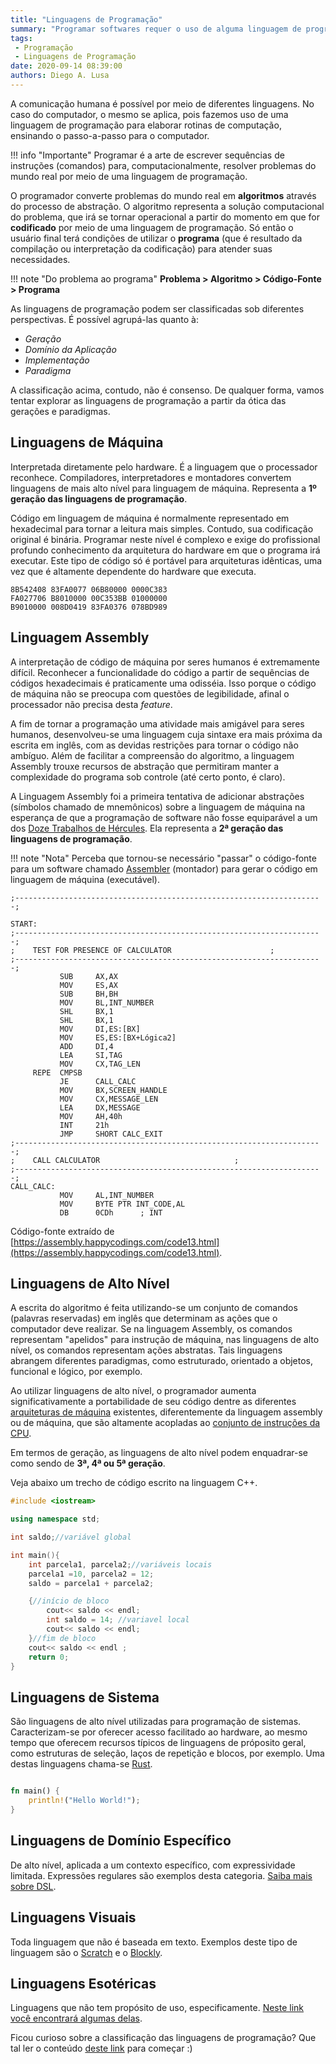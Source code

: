 ```yaml
---
title: "Linguagens de Programação"
summary: "Programar softwares requer o uso de alguma linguagem de programação, e, em alguns casos, de várias delas. Mas, afinal, o que são linguagens de programação?"
tags:
 - Programação
 - Linguagens de Programação
date: 2020-09-14 08:39:00
authors: Diego A. Lusa
---
```


A comunicação humana é possível por meio de diferentes linguagens. No caso do computador, o mesmo se aplica, pois fazemos uso de uma linguagem de programação para elaborar rotinas de computação, ensinando o passo-a-passo para o computador.


!!! info "Importante"
    Programar é a arte de escrever sequências de instruções (comandos) para, computacionalmente, resolver problemas do mundo real por meio de uma linguagem de programação.



O programador converte problemas do mundo real em **algoritmos** através do processo de abstração. O algoritmo representa a solução computacional do problema, que irá se tornar operacional a partir do momento em que for **codificado** por meio de uma linguagem de programação. Só então o usuário final terá condições de utilizar o **programa** (que é resultado da compilação ou interpretação da codificação) para atender suas necessidades.

!!! note "Do problema ao programa"
    **Problema > Algoritmo > Código-Fonte > Programa**

As linguagens de programação podem ser classificadas sob diferentes perspectivas. É possível agrupá-las quanto à:

- *Geração*
- *Domínio da Aplicação*
- *Implementação*
- *Paradigma*

A classificação acima, contudo, não é consenso. De qualquer forma, vamos tentar explorar as linguagens de programação a partir da ótica das gerações e paradigmas.


## Linguagens de Máquina

Interpretada diretamente pelo hardware. É a linguagem que o processador reconhece. Compiladores, interpretadores e montadores convertem linguagens de mais alto nível para linguagem de máquina. Representa a **1º geração das linguagens de programação**.

Código em linguagem de máquina é normalmente representado em hexadecimal para tornar a leitura mais simples. Contudo, sua codificação original é binária. Programar neste nível é complexo e exige do profissional profundo conhecimento da arquitetura do hardware em que o programa irá executar. Este tipo de código só é portável para arquiteturas idênticas, uma vez que é altamente dependente do hardware que executa.


```
8B542408 83FA0077 06B80000 0000C383
FA027706 B8010000 00C353BB 01000000
B9010000 008D0419 83FA0376 078BD989
```

## Linguagem Assembly


A interpretação de código de máquina por seres humanos é extremamente difícil. Reconhecer a funcionalidade do código a partir de sequências de códigos hexadecimais é praticamente uma odisséia. Isso porque o código de máquina não se preocupa com questões de legibilidade,  afinal o processador não precisa desta _feature_. 

A fim de tornar a programação uma atividade mais amigável para seres humanos, desenvolveu-se uma linguagem cuja sintaxe era mais próxima da escrita em inglês, com as devidas restrições para tornar o código não ambíguo. Além de facilitar a compreensão do algoritmo, a linguagem Assembly trouxe recursos de abstração que permitiram manter a complexidade do programa sob controle (até certo ponto, é claro).

A Linguagem Assembly foi a primeira tentativa de adicionar abstrações (símbolos chamado de mnemônicos) sobre a linguagem de máquina na esperança de que a programação de software não fosse equiparável a um dos 
<a href="http://www.perseus.tufts.edu/Herakles/labors.html" target="_blank">Doze Trabalhos de Hércules</a>. Ela representa a **2ª geração das linguagens de programação**.

!!! note "Nota"
    Perceba que tornou-se necessário "passar" o código-fonte para um software chamado <a href="https://en.wikipedia.org/wiki/Comparison_of_assemblers" target="_blank">Assembler</a> (montador) para gerar o código em linguagem de máquina (executável).


```
;---------------------------------------------------------------------;

START:
;---------------------------------------------------------------------;
;    TEST FOR PRESENCE OF CALCULATOR                      ;
;---------------------------------------------------------------------;
           SUB     AX,AX
           MOV     ES,AX
           SUB     BH,BH
           MOV     BL,INT_NUMBER
           SHL     BX,1
           SHL     BX,1
           MOV     DI,ES:[BX]
           MOV     ES,ES:[BX+Lógica2]
           ADD     DI,4
           LEA     SI,TAG
           MOV     CX,TAG_LEN
     REPE  CMPSB
           JE      CALL_CALC
           MOV     BX,SCREEN_HANDLE
           MOV     CX,MESSAGE_LEN
           LEA     DX,MESSAGE
           MOV     AH,40h
           INT     21h
           JMP     SHORT CALC_EXIT
;---------------------------------------------------------------------;
;    CALL CALCULATOR                              ;
;---------------------------------------------------------------------;
CALL_CALC:
           MOV     AL,INT_NUMBER
           MOV     BYTE PTR INT_CODE,AL
           DB      0CDh      ; INT
```
Código-fonte extraído de [https://assembly.happycodings.com/code13.html](https://assembly.happycodings.com/code13.html).


## Linguagens de Alto Nı́vel


A escrita do algoritmo é feita utilizando-se um conjunto de comandos (palavras reservadas) em inglês que determinam as ações que o computador deve realizar. Se na linguagem Assembly, os comandos representam "apelidos" para instrução de máquina, nas linguagens de alto nível, os comandos representam ações abstratas. Tais linguagens abrangem diferentes paradigmas, como estruturado, orientado a objetos, funcional e lógico, por exemplo. 

Ao utilizar linguagens de alto nível, o programador aumenta significativamente a portabilidade de seu código dentre as diferentes <a href="https://www.tecmundo.com.br/historia/2157-a-historia-dos-processadores.htm" target="_blank">arquiteturas de máquina</a> existentes, diferentemente da linguagem assembly ou de máquina, que são altamente acopladas ao <a href="https://www.gta.ufrj.br/ensino/EEL580/apresentacoes/Parte2.pdf" target="_blank">conjunto de instruções da CPU</a>.


Em termos de geração, as linguagens de alto nível podem enquadrar-se como sendo de **3ª, 4ª ou 5ª geração**.

Veja abaixo um trecho de código escrito na linguagem C++.

```c++
#include <iostream>

using namespace std;

int saldo;//variável global

int main(){
    int parcela1, parcela2;//variáveis locais
    parcela1 =10, parcela2 = 12;
    saldo = parcela1 + parcela2;

    {//início de bloco
        cout<< saldo << endl;
        int saldo = 14; //variavel local
        cout<< saldo << endl;
    }//fim de bloco
    cout<< saldo << endl ;
    return 0;
}
```

## Linguagens de Sistema

São linguagens de alto nível utilizadas para programação de sistemas. Caracterizam-se por oferecer acesso facilitado ao hardware, ao mesmo tempo que oferecem recursos típicos de linguagens de próposito geral, como estruturas de seleção, laços de repetição e blocos, por exemplo. Uma destas linguagens chama-se [Rust](https://www.rust-lang.org/pt-BR/learn).


```rust

fn main() {    
    println!("Hello World!");
}

```


## Linguagens de Domínio Específico

De alto nı́vel, aplicada a um contexto específico, com expressividade limitada. Expressões regulares são exemplos desta categoria. [Saiba mais sobre DSL](http://www.dcc.ufrj.br/~fabiom/dsl/Aula02.pdf).


## Linguagens Visuais

Toda linguagem que não é baseada em texto. Exemplos deste tipo de linguagem são o [Scratch](https://scratch.mit.edu/) e o [Blockly](https://developers.google.com/blockly/).

## Linguagens Esotéricas

Linguagens que não tem propósito de uso, especificamente. [Neste link você encontrará algumas delas](https://exame.abril.com.br/tecnologia/conheca-10-linguagens-bizarras-nas-quais-voce-nunca-vai-ter-que-programar/).

Ficou curioso sobre a classificação das linguagens de programação? Que tal ler o conteúdo [deste link](http://cs.lmu.edu/~ray/notes/pltypes/) para começar :)